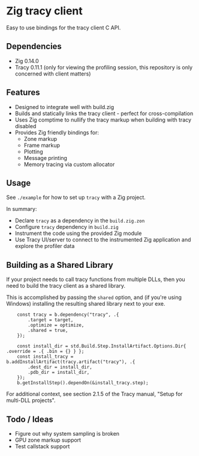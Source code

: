 # Zig tracy client

Easy to use bindings for the tracy client C API.

## Dependencies

- Zig 0.14.0
- Tracy 0.11.1 (only for viewing the profiling session, this repository is only concerned with client matters)

## Features

- Designed to integrate well with build.zig
- Builds and statically links the tracy client - perfect for cross-compilation
- Uses Zig comptime to nullify the tracy markup when building with tracy disabled
- Provides Zig friendly bindings for:
  - Zone markup
  - Frame markup
  - Plotting
  - Message printing
  - Memory tracing via custom allocator

## Usage

See `./example` for how to set up `tracy` with a Zig project.

In summary:

- Declare `tracy` as a dependency in the `build.zig.zon`
- Configure `tracy` dependency in `build.zig`
- Instrument the code using the provided Zig module
- Use Tracy UI/server to connect to the instrumented Zig application and explore the profiler data

## Building as a Shared Library

If your project needs to call tracy functions from multiple DLLs, then you need to build the tracy client as a shared library.

This is accomplished by passing the `shared` option, and (if you're using Windows) installing the resulting shared library next to your exe.

```zig
    const tracy = b.dependency("tracy", .{
        .target = target,
        .optimize = optimize,
        .shared = true,
    });

    const install_dir = std.Build.Step.InstallArtifact.Options.Dir{ .override = .{ .bin = {} } };
    const install_tracy = b.addInstallArtifact(tracy.artifact("tracy"), .{
        .dest_dir = install_dir,
        .pdb_dir = install_dir,
    });
    b.getInstallStep().dependOn(&install_tracy.step);
```

For additional context, see section 2.1.5 of the Tracy manual, "Setup for multi-DLL projects".

## Todo / Ideas

- Figure out why system sampling is broken
- GPU zone markup support
- Test callstack support

